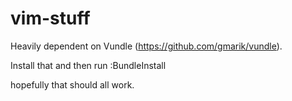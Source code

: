 vim-stuff
=========

Heavily dependent on Vundle (https://github.com/gmarik/vundle).

Install that and then run 
    :BundleInstall

hopefully that should all work.
